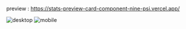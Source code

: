 preview : https://stats-preview-card-component-nine-psi.vercel.app/

![desktop](https://github.com/night-sornram/stats-preview-card-component/assets/136814474/e4c91023-056b-4a7f-a565-4134ff551b7d)
![mobile](https://github.com/night-sornram/stats-preview-card-component/assets/136814474/ffecb202-cf38-4d9b-ae94-45c36291513a)
